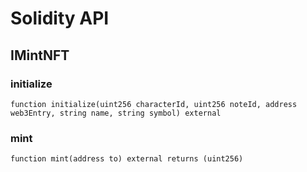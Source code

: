 # Solidity API

## IMintNFT

### initialize

```solidity
function initialize(uint256 characterId, uint256 noteId, address web3Entry, string name, string symbol) external
```

### mint

```solidity
function mint(address to) external returns (uint256)
```

